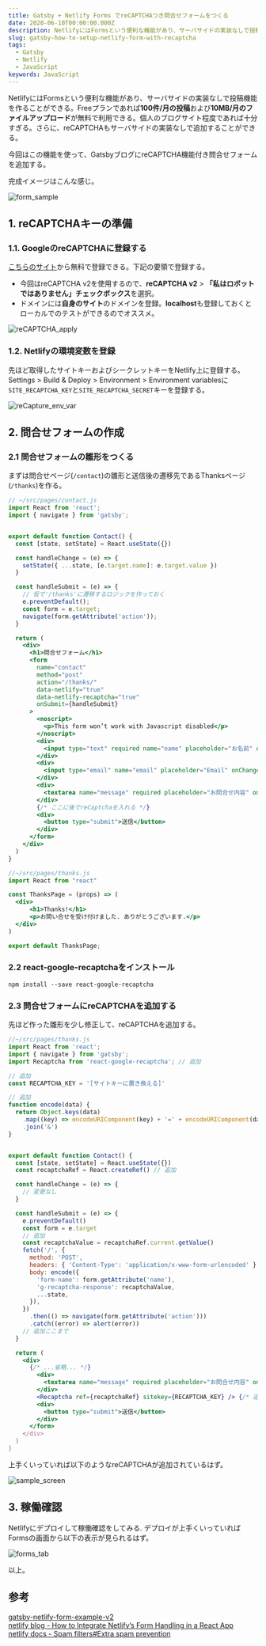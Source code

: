```yaml
---
title: Gatsby + Netlify Forms でreCAPTCHAつき問合せフォームをつくる
date: 2020-06-10T00:00:00.000Z
description: NetlifyにはFormsという便利な機能があり、サーバサイドの実装なしで投稿機能を作ることができる。今回はこの機能を使って、Gatsbyブログに問合せフォームを追加する。ついでにスパム防止のためのreCAPTCHA機能もつける。
slug: gatsby-how-to-setup-netlify-form-with-recaptcha
tags: 
  - Gatsby
  - Netlify
  - JavaScript
keywords: JavaScript
---
```


NetlifyにはFormsという便利な機能があり、サーバサイドの実装なしで投稿機能を作ることができる。Freeプランであれば**100件/月の投稿**および**10MB/月のファイルアップロード**が無料で利用できる。個人のブログサイト程度であれば十分すぎる。さらに、reCAPTCHAもサーバサイドの実装なしで追加することができる。

今回はこの機能を使って、GatsbyブログにreCAPTCHA機能付き問合せフォームを追加する。

完成イメージはこんな感じ。

![form_sample](form_sample.png)

## 1. reCAPTCHAキーの準備
### 1.1. GoogleのreCAPTCHAに登録する
[こちらのサイト](https://www.google.com/recaptcha/intro/v3.html)から無料で登録できる。下記の要領で登録する。

- 今回はreCAPTCHA v2を使用するので、**reCAPTCHA v2** > **「私はロボットではありません」チェックボックス**を選択。
- ドメインには**自身のサイト**のドメインを登録。**localhost**も登録しておくとローカルでのテストができるのでオススメ。

![reCAPTCHA_apply](reCAPTCHA_apply.png)

### 1.2. Netlifyの環境変数を登録
先ほど取得したサイトキーおよびシークレットキーをNetlify上に登録する。Settings > Build & Deploy > Environment > Environment variablesに`SITE_RECAPTCHA_KEY`と`SITE_RECAPTCHA_SECRET`キーを登録する。

![reCapture_env_var](reCapture_env_var.png)

## 2. 問合せフォームの作成


### 2.1 問合せフォームの雛形をつくる
まずは問合せページ(`/contact`)の雛形と送信後の遷移先であるThanksページ(`/thanks`)を作る。


```jsx
// ~/src/pages/contact.js
import React from 'react';
import { navigate } from 'gatsby';


export default function Contact() {
  const [state, setState] = React.useState({})

  const handleChange = (e) => {
    setState({ ...state, [e.target.name]: e.target.value })
  }

  const handleSubmit = (e) => {
    // 仮で'/thanks'に遷移するロジックを作っておく
    e.preventDefault();
    const form = e.target;
    navigate(form.getAttribute('action'));
  }

  return (
    <div>
      <h1>問合せフォーム</h1>
      <form
        name="contact"
        method="post"
        action="/thanks/"
        data-netlify="true"
        data-netlify-recaptcha="true"
        onSubmit={handleSubmit}
      >
        <noscript>
          <p>This form won’t work with Javascript disabled</p>
        </noscript>
        <div>
          <input type="text" required name="name" placeholder="お名前" onChange={handleChange} />
        </div>
        <div>
          <input type="email" name="email" placeholder="Email" onChange={handleChange} />
        </div>
        <div>
          <textarea name="message" required placeholder="お問合せ内容" onChange={handleChange} />
        </div>
        {/* ここに後でreCaptchaを入れる */}
        <div>
          <button type="submit">送信</button>
        </div>
      </form>
    </div>
  )
}
```


```jsx
//~/src/pages/thanks.js
import React from "react"

const ThanksPage = (props) => (
  <div>
      <h1>Thanks!</h1>
      <p>お問い合せを受け付けました. ありがとうございます.</p>
  </div>
)

export default ThanksPage;
```

### 2.2 react-google-recaptchaをインストール
```shell
npm install --save react-google-recaptcha
```

### 2.3 問合せフォームにreCAPTCHAを追加する
先ほど作った雛形を少し修正して、reCAPTCHAを追加する。


```jsx
//~/src/pages/thanks.js
import React from 'react';
import { navigate } from 'gatsby';
import Recaptcha from 'react-google-recaptcha'; // 追加

// 追加
const RECAPTCHA_KEY = '[サイトキーに置き換える]'

// 追加
function encode(data) {
  return Object.keys(data)
    .map((key) => encodeURIComponent(key) + '=' + encodeURIComponent(data[key]))
    .join('&')
}


export default function Contact() {
  const [state, setState] = React.useState({})
  const recaptchaRef = React.createRef() // 追加

  const handleChange = (e) => {
    // 変更なし
  }

  const handleSubmit = (e) => {
    e.preventDefault()
    const form = e.target
    // 追加
    const recaptchaValue = recaptchaRef.current.getValue()
    fetch('/', {
      method: 'POST',
      headers: { 'Content-Type': 'application/x-www-form-urlencoded' },
      body: encode({
        'form-name': form.getAttribute('name'),
        'g-recaptcha-response': recaptchaValue,
        ...state,
      }),
    })
      .then(() => navigate(form.getAttribute('action')))
      .catch((error) => alert(error))
    // 追加ここまで
  }

  return (
    <div>
      {/* ...省略... */}
        <div>
          <textarea name="message" required placeholder="お問合せ内容" onChange={handleChange} />
        </div>
        <Recaptcha ref={recaptchaRef} sitekey={RECAPTCHA_KEY} /> {/* 追加 */}
        <div>
          <button type="submit">送信</button>
        </div>
      </form>
    </div>
  )
}
```

上手くいっていれば以下のようなreCAPTCHAが追加されているはず。

![sample_screen](sample_screen.png)

## 3. 稼働確認
Netlifyにデプロイして稼働確認をしてみる.
デプロイが上手くいっていればFormsの画面から以下の表示が見られるはず。

![forms_tab](forms_tab.png)

以上。

## 参考
[gatsby-netlify-form-example-v2](https://github.com/sw-yx/gatsby-netlify-form-example-v2)  
[netlify blog - How to Integrate Netlify’s Form Handling in a React App](https://www.netlify.com/blog/2017/07/20/how-to-integrate-netlifys-form-handling-in-a-react-app/)  
[netlify docs - Spam filters#Extra spam prevention](https://docs.netlify.com/forms/spam-filters/#extra-spam-prevention)  